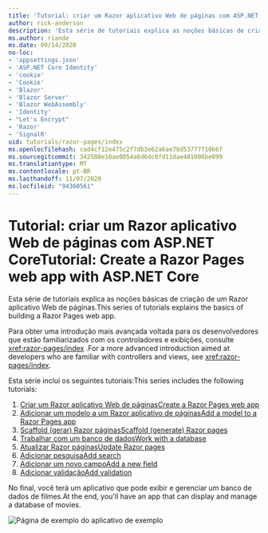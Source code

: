```yaml
---
title: 'Tutorial: criar um Razor aplicativo Web de páginas com ASP.NET Core'
author: rick-anderson
description: 'Esta série de tutoriais explica as noções básicas de criação de um Razor aplicativo Web de páginas.'
ms.author: riande
ms.date: 09/14/2020
no-loc:
- 'appsettings.json'
- 'ASP.NET Core Identity'
- 'cookie'
- 'Cookie'
- 'Blazor'
- 'Blazor Server'
- 'Blazor WebAssembly'
- 'Identity'
- "Let's Encrypt"
- 'Razor'
- 'SignalR'
uid: tutorials/razor-pages/index
ms.openlocfilehash: cad4cf12e475c2f7db3e62a6ae78d53777710b6f
ms.sourcegitcommit: 342588e10ae0054a6d6dc0fd11dae481006be099
ms.translationtype: MT
ms.contentlocale: pt-BR
ms.lasthandoff: 11/07/2020
ms.locfileid: "94360561"
---
```

# <a name="tutorial-create-a-no-locrazor-pages-web-app-with-aspnet-core"></a><span data-ttu-id="7700a-103">Tutorial: criar um Razor aplicativo Web de páginas com ASP.NET Core</span><span class="sxs-lookup"><span data-stu-id="7700a-103">Tutorial: Create a Razor Pages web app with ASP.NET Core</span></span>

<span data-ttu-id="7700a-104">Esta série de tutoriais explica as noções básicas de criação de um Razor aplicativo Web de páginas.</span><span class="sxs-lookup"><span data-stu-id="7700a-104">This series of tutorials explains the basics of building a Razor Pages web app.</span></span> 

<span data-ttu-id="7700a-105">Para obter uma introdução mais avançada voltada para os desenvolvedores que estão familiarizados com os controladores e exibições, consulte <xref:razor-pages/index> .</span><span class="sxs-lookup"><span data-stu-id="7700a-105">For a more advanced introduction aimed at developers who are familiar with controllers and views, see <xref:razor-pages/index>.</span></span>

<span data-ttu-id="7700a-106">Esta série inclui os seguintes tutoriais:</span><span class="sxs-lookup"><span data-stu-id="7700a-106">This series includes the following tutorials:</span></span>

1. [<span data-ttu-id="7700a-107">Criar um Razor aplicativo Web de páginas</span><span class="sxs-lookup"><span data-stu-id="7700a-107">Create a Razor Pages web app</span></span>](xref:tutorials/razor-pages/razor-pages-start)
1. [<span data-ttu-id="7700a-108">Adicionar um modelo a um Razor aplicativo de páginas</span><span class="sxs-lookup"><span data-stu-id="7700a-108">Add a model to a Razor Pages app</span></span>](xref:tutorials/razor-pages/model)
1. [<span data-ttu-id="7700a-109">Scaffold (gerar) Razor páginas</span><span class="sxs-lookup"><span data-stu-id="7700a-109">Scaffold (generate) Razor pages</span></span>](xref:tutorials/razor-pages/page)
1. [<span data-ttu-id="7700a-110">Trabalhar com um banco de dados</span><span class="sxs-lookup"><span data-stu-id="7700a-110">Work with a database</span></span>](xref:tutorials/razor-pages/sql)
1. [<span data-ttu-id="7700a-111">Atualizar Razor páginas</span><span class="sxs-lookup"><span data-stu-id="7700a-111">Update Razor pages</span></span>](xref:tutorials/razor-pages/da1)
1. [<span data-ttu-id="7700a-112">Adicionar pesquisa</span><span class="sxs-lookup"><span data-stu-id="7700a-112">Add search</span></span>](xref:tutorials/razor-pages/search)
1. [<span data-ttu-id="7700a-113">Adicionar um novo campo</span><span class="sxs-lookup"><span data-stu-id="7700a-113">Add a new field</span></span>](xref:tutorials/razor-pages/new-field)
1. [<span data-ttu-id="7700a-114">Adicionar validação</span><span class="sxs-lookup"><span data-stu-id="7700a-114">Add validation</span></span>](xref:tutorials/razor-pages/validation)

<span data-ttu-id="7700a-115">No final, você terá um aplicativo que pode exibir e gerenciar um banco de dados de filmes.</span><span class="sxs-lookup"><span data-stu-id="7700a-115">At the end, you'll have an app that can display and manage a database of movies.</span></span>

![Página de exemplo do aplicativo de exemplo](index/_static/sample-page.png)
